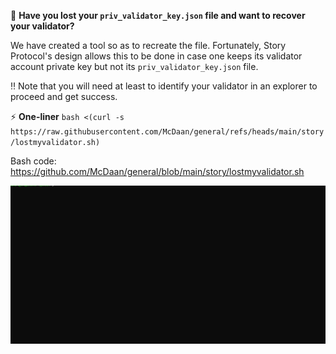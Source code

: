 :key:  **Have you lost your `priv_validator_key.json` file and want to recover your validator?**

 We have created a tool so as to recreate the file. Fortunately, Story Protocol's design allows this to be done in case one keeps its validator account private key but not its `priv_validator_key.json` file.

:bangbang: Note that you will need at least to identify your validator in an explorer to proceed and get success.

:zap: **One-liner** ```bash <(curl -s https://raw.githubusercontent.com/McDaan/general/refs/heads/main/story/lostmyvalidator.sh)```

Bash code: https://github.com/McDaan/general/blob/main/story/lostmyvalidator.sh

![Lost my validator](https://github.com/McDaan/general/blob/main/story/lostmyvalidator.gif)
